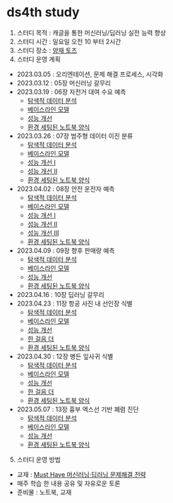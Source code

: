 # ds4th study
1) 스터디 목적 : 캐글을 통한 머신러닝/딥러닝 실전 능력 향상
2) 스터디 시간 : 일요일 오전 10 부터 2시간
3) 스터디 장소 : [양재 토즈](https://moim.toz.co.kr/branchDetail?branch_id=368)
5) 스터디 운영 계획
- 2023.03.05 : 오리엔테이션, 문제 해결 프로세스, 시각화
- 2023.03.12 : 05장 머신러닝 갈무리
- 2023.03.19 : 06장 자전거 대여 수요 예측
  - [탐색적 데이터 분석](https://www.kaggle.com/werooring/ch6-eda)
  - [베이스라인 모델](https://www.kaggle.com/werooring/ch6-baseline)
  - [성능 개선](https://www.kaggle.com/werooring/ch6-modeling)
  - [환경 세팅된 노트북 양식](https://www.kaggle.com/werooring/ch6-notebook)
- 2023.03.26 : 07장 범주형 데이터 이진 분류
  - [탐색적 데이터 분석](https://www.kaggle.com/werooring/ch7-eda)
  - [베이스라인 모델](https://www.kaggle.com/werooring/ch7-baseline)
  - [성능 개선 I](https://www.kaggle.com/werooring/ch7-modeling)
  - [성능 개선 II](https://www.kaggle.com/werooring/ch7-modeling2)
  - [환경 세팅된 노트북 양식](https://www.kaggle.com/werooring/ch7-notebook)
- 2023.04.02 : 08장 안전 운전자 예측
  - [탐색적 데이터 분석](https://www.kaggle.com/werooring/ch8-eda)
  - [베이스라인 모델](https://www.kaggle.com/werooring/ch8-baseline)
  - [성능 개선 I](https://www.kaggle.com/werooring/ch8-lgb-modeling)
  - [성능 개선 II](https://www.kaggle.com/werooring/ch8-xgb-modeling)
  - [성능 개선 III](https://www.kaggle.com/werooring/ch8-ensemble)
  - [환경 세팅된 노트북 양식](https://www.kaggle.com/werooring/ch8-notebook)
- 2023.04.09 : 09장 향후 판매량 예측
  - [탐색적 데이터 분석](https://www.kaggle.com/werooring/ch9-eda)
  - [베이스라인 모델](https://www.kaggle.com/werooring/ch9-baseline)
  - [성능 개선](https://www.kaggle.com/werooring/ch9-modeling)
  - [환경 세팅된 노트북 양식](https://www.kaggle.com/werooring/ch9-notebook)
- 2023.04.16 : 10장 딥러닝 갈무리
- 2023.04.23 : 11장 항공 사진 내 선인장 식별
  - [탐색적 데이터 분석](https://www.kaggle.com/werooring/ch11-eda)
  - [베이스라인 모델](https://www.kaggle.com/werooring/ch11-baseline)
  - [성능 개선](https://www.kaggle.com/werooring/ch11-modeling)
  - [한 걸음 더](https://www.kaggle.com/werooring/ch11-modeling2)
  - [환경 세팅된 노트북 양식](https://www.kaggle.com/werooring/ch11-notebook)
- 2023.04.30 : 12장 병든 잎사귀 식별
  - [탐색적 데이터 분석](https://www.kaggle.com/werooring/ch12-eda)
  - [베이스라인 모델](https://www.kaggle.com/werooring/ch12-baseline)
  - [성능 개선](https://www.kaggle.com/werooring/ch12-modeling)
  - [한 걸음 더](https://www.kaggle.com/werooring/ch12-modeling2)
  - [환경 세팅된 노트북 양식](https://www.kaggle.com/werooring/ch12-notebook)
- 2023.05.07 : 13장 흉부 엑스선 기반 폐렴 진단
  - [탐색적 데이터 분석](https://www.kaggle.com/werooring/ch13-eda)
  - [베이스라인 모델](https://www.kaggle.com/werooring/ch13-baseline)
  - [성능 개선](https://www.kaggle.com/werooring/ch13-modeling)
  - [환경 세팅된 노트북 양식](https://www.kaggle.com/werooring/ch13-notebook)


5) 스터디 운영 방법
- 교재 : [Must Have 머신러닝·딥러닝 문제해결 전략](https://ridibooks.com/books/4547000012?_s=search&_q=%EB%AC%B8%EC%A0%9C+%ED%95%B4%EA%B2%B0+%EC%A0%84%EB%9E%B5&_rdt_sid=search&_rdt_idx=2)
- 매주 학습 한 내용 공유 및 자유로운 토론
- 준비물 : 노트북, 교재
